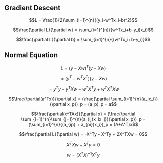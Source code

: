 ## Gradient Descent

$$L = \frac{1}{2}\sum_{i=1}^{n}{(y_i-w^Tx_i-b)^2}$$

$$\frac{\partial L}{\partial w} = \sum_{i=1}^{n}{(w^Tx_i+b-y_i)x_i}$$

$$\frac{\partial L}{\partial b} = \sum_{i=1}^{n}{(w^Tx_i+b-y_i)}$$

## Normal Equation

$$L = (y-Xw)^T(y-Xw)$$

$$=(y^T-w^TX^T)(y-Xw)$$

$$=y^Ty-y^TXw-w^TX^Ty+w^TX^TXw$$

$$\frac{\partial(a^Tx)}{\partial x} = (\frac{\partial \sum_{i=1}^{n}{a_ix_i}}{\partial x_p})_p = (a_p)_p = a$$

$$\frac{\partial(x^TAx)}{\partial x} = (\frac{\partial \sum_{i=1}^{n}\sum_{j=1}^{n}{a_{ij}x_ix_j}}{\partial x_p})_p = (\sum_{i=1}^{n}{(a_{ip} + a_{pi})x_i})_p = (A+A^T)x$$

$$\frac{\partial L}{\partial w} = -X^Ty - X^Ty + 2X^TXw = 0$$

$$X^TXw - X^Ty = 0$$

$$w = (X^TX)^{-1}X^Ty$$
